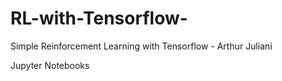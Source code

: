 # RL-with-Tensorflow-
Simple Reinforcement Learning with Tensorflow - Arthur Juliani

Jupyter Notebooks
